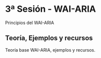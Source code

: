 # 3ª Sesión - WAI-ARIA

Principios del WAI-ARIA

## Teoría, Ejemplos y recursos

Teoría base WAI-ARIA, ejemplos y recursos.

